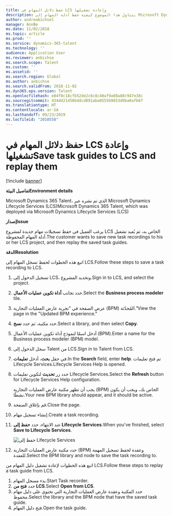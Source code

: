 ```yaml
---
title: حفظ دلائل المهام في LCS وإعادة تشغيلها
description: يتناول هذا الموضوع كيفية حفظ أدلة المهام إلى Microsoft Dynamics Lifecycle Services (LCS) ثم إعادة تشغيلها.
author: andreabichsel
manager: AnnBe
ms.date: 11/02/2018
ms.topic: article
ms.prod: ''
ms.service: dynamics-365-talent
ms.technology: ''
audience: Application User
ms.reviewer: anbichse
ms.search.scope: Talent
ms.custom: ''
ms.assetid: ''
ms.search.region: Global
ms.author: anbichse
ms.search.validFrom: 2018-11-02
ms.dyn365.ops.version: Talent
ms.openlocfilehash: e84f0c18cfb52de2c6c8c40af9a08a88c947e38c
ms.sourcegitcommit: 434dd21450bddcd891aba0555b9853d9ba0afb6f
ms.translationtype: HT
ms.contentlocale: ar-SA
ms.lasthandoff: 09/23/2019
ms.locfileid: "2010558"
---
```

# <a name="save-task-guides-to-lcs-and-replay-them"></a><span data-ttu-id="3d420-103">حفظ دلائل المهام في LCS وإعادة تشغيلها</span><span class="sxs-lookup"><span data-stu-id="3d420-103">Save task guides to LCS and replay them</span></span>

[!include [banner](includes/banner.md)]

<span data-ttu-id="3d420-104">**تفاصيل البيئة**</span><span class="sxs-lookup"><span data-stu-id="3d420-104">**Environment details**</span></span> 

<span data-ttu-id="3d420-105">Microsoft Dynamics 365 Talent، الذي تم نشره عبر Microsoft Dynamics Lifecycle Services (LCS)</span><span class="sxs-lookup"><span data-stu-id="3d420-105">Microsoft Dynamics 365 Talent, which was deployed via Microsoft Dynamics Lifecycle Services (LCS)</span></span>

<span data-ttu-id="3d420-106">**إصدار**</span><span class="sxs-lookup"><span data-stu-id="3d420-106">**Issue**</span></span>

<span data-ttu-id="3d420-107">يرغب العميل في حفظ تسجيلات مهام جديدة لمشروع LCS الخاص به، ثم يُعيد تشغيل أدلة المهام المحفوظة.</span><span class="sxs-lookup"><span data-stu-id="3d420-107">The customer wants to save new task recordings to his or her LCS project, and then replay the saved task guides.</span></span>

<span data-ttu-id="3d420-108">**‏‏الدقة**</span><span class="sxs-lookup"><span data-stu-id="3d420-108">**Resolution**</span></span>

<span data-ttu-id="3d420-109">اتبع هذه الخطوات لحفظ تسجل المهام إلى LCS.</span><span class="sxs-lookup"><span data-stu-id="3d420-109">Follow these steps to save a task recording to LCS.</span></span>

1. <span data-ttu-id="3d420-110">تسجيل الدخول إلى LCS، وتحديد المشروع.</span><span class="sxs-lookup"><span data-stu-id="3d420-110">Sign in to LCS, and select the project.</span></span>
2. <span data-ttu-id="3d420-111">حدد تجانب **أداة تكوين عمليات الأعمال**.</span><span class="sxs-lookup"><span data-stu-id="3d420-111">Select the **Business process modeler** tile.</span></span>
3. <span data-ttu-id="3d420-112">عرض الصفحة في "تجربة عارض العمليات التجارية (BPM) المُحدّثة."</span><span class="sxs-lookup"><span data-stu-id="3d420-112">View the page in the "Updated BPM experience."</span></span>
4. <span data-ttu-id="3d420-113">حدد مكتبة، ثم حدد **نسخ**.</span><span class="sxs-lookup"><span data-stu-id="3d420-113">Select a library, and then select **Copy**.</span></span>
5. <span data-ttu-id="3d420-114">أدخل اسمًا لنموذج أداة تكوين عمليات الأعمال (BPM).</span><span class="sxs-lookup"><span data-stu-id="3d420-114">Enter a name for the Business process modeler (BPM) model.</span></span>
6. <span data-ttu-id="3d420-115">سجل الدخول إلى Talent من LCS.</span><span class="sxs-lookup"><span data-stu-id="3d420-115">Sign in to Talent from LCS.</span></span>
7. <span data-ttu-id="3d420-116">في حقل **بحث**، أدخل **تعليمات**.</span><span class="sxs-lookup"><span data-stu-id="3d420-116">In the **Search** field, enter **help**.</span></span> <span data-ttu-id="3d420-117">تم فتح تعليمات Lifecycle Services.</span><span class="sxs-lookup"><span data-stu-id="3d420-117">Lifecycle Services Help is opened.</span></span>
8. <span data-ttu-id="3d420-118">حدد زر **تحديث** لتكوين تعليمات Lifecycle Services.</span><span class="sxs-lookup"><span data-stu-id="3d420-118">Select the **Refresh** button for Lifecycle Services Help configuration.</span></span>

    <span data-ttu-id="3d420-119">يجب أن تظهر مكتبة عارض العمليات التجارية (BPM) الخاص بك، ويجب أن يكون نشطًا.</span><span class="sxs-lookup"><span data-stu-id="3d420-119">Your new BPM library should appear, and it should be active.</span></span>

9. <span data-ttu-id="3d420-120">قم بإغلاق الصفحة.</span><span class="sxs-lookup"><span data-stu-id="3d420-120">Close the page.</span></span>
10. <span data-ttu-id="3d420-121">إنشاء تسجيل مهام.</span><span class="sxs-lookup"><span data-stu-id="3d420-121">Create a task recording.</span></span>
11. <span data-ttu-id="3d420-122">عند الانتهاء، حدد **حفظ إلى Lifecycle Services**.</span><span class="sxs-lookup"><span data-stu-id="3d420-122">When you've finished, select **Save to Lifecycle Services**.</span></span>

    ![حفظ إلى Lifecycle Services](media/task-guides.png)

12. <span data-ttu-id="3d420-124">حدد مكتبة عارض العمليات التجارية (BPM) وعقدة لحفظ تسجيل المهمة للعقدة.</span><span class="sxs-lookup"><span data-stu-id="3d420-124">Select the BPM library and node to save the task recording to.</span></span>

<span data-ttu-id="3d420-125">اتبع هذه الخطوات لإعادة تشغيل دليل المهام من LCS.</span><span class="sxs-lookup"><span data-stu-id="3d420-125">Follow these steps to replay a task guide from LCS.</span></span>

1. <span data-ttu-id="3d420-126">بدء مسجل المهام.</span><span class="sxs-lookup"><span data-stu-id="3d420-126">Start Task recorder.</span></span>
2. <span data-ttu-id="3d420-127">حدد **فتح من LCS**.</span><span class="sxs-lookup"><span data-stu-id="3d420-127">Select **Open from LCS**.</span></span>
3. <span data-ttu-id="3d420-128">حدد المكتبة وعقدة عارض العمليات التجارية التي تحتوي على دليل مهام محفوظ.</span><span class="sxs-lookup"><span data-stu-id="3d420-128">Select the library and the BPM node that have the saved task guide.</span></span>
4. <span data-ttu-id="3d420-129">فتح دليل المهام.</span><span class="sxs-lookup"><span data-stu-id="3d420-129">Open the task guide.</span></span>

